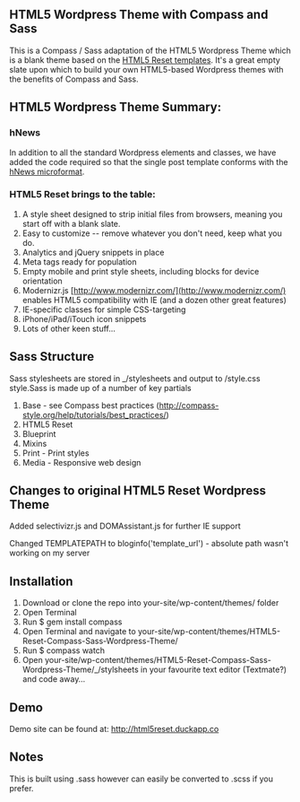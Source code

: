 ## HTML5 Wordpress Theme with Compass and Sass

This is a Compass / Sass adaptation of the HTML5 Wordpress Theme which is a blank theme based on the [HTML5 Reset templates](https://github.com/murtaugh/HTML5-Reset). It's a great empty slate upon which to build your own HTML5-based Wordpress themes with the benefits of Compass and Sass.

## HTML5 Wordpress Theme Summary:

### hNews

In addition to all the standard Wordpress elements and classes, we have added the code required so that the single post template conforms with the [hNews microformat](http://microformats.org/wiki/hnews).

### HTML5 Reset brings to the table:

1. A style sheet designed to strip initial files from browsers, meaning you start off with a blank slate.
2. Easy to customize -- remove whatever you don't need, keep what you do.
3. Analytics and jQuery snippets in place
4. Meta tags ready for population
5. Empty mobile and print style sheets, including blocks for device orientation
6. Modernizr.js [http://www.modernizr.com/](http://www.modernizr.com/) enables HTML5 compatibility with IE (and a dozen other great features)
7. IE-specific classes for simple CSS-targeting
8. iPhone/iPad/iTouch icon snippets 
9. Lots of other keen stuff...


## Sass Structure

Sass stylesheets are stored in _/stylesheets and output to /style.css
style.Sass is made up of a number of key partials
  1. Base - see Compass best practices (http://compass-style.org/help/tutorials/best_practices/)
  2. HTML5 Reset
  3. Blueprint
  4. Mixins
  5. Print - Print styles
  6. Media - Responsive web design

  
## Changes to original HTML5 Reset Wordpress Theme

Added selectivizr.js and DOMAssistant.js for further IE support

Changed TEMPLATEPATH to bloginfo('template_url') - absolute path wasn't working on my server


## Installation

1. Download or clone the repo into your-site/wp-content/themes/ folder
2. Open Terminal
3. Run $ gem install compass
3. Open Terminal and navigate to your-site/wp-content/themes/HTML5-Reset-Compass-Sass-Wordpress-Theme/
4. Run $ compass watch
5. Open your-site/wp-content/themes/HTML5-Reset-Compass-Sass-Wordpress-Theme/_/stylsheets in your favourite text editor (Textmate?) and code away…

## Demo

Demo site can be found at: http://html5reset.duckapp.co

## Notes  

This is built using .sass however can easily be converted to .scss if you prefer.